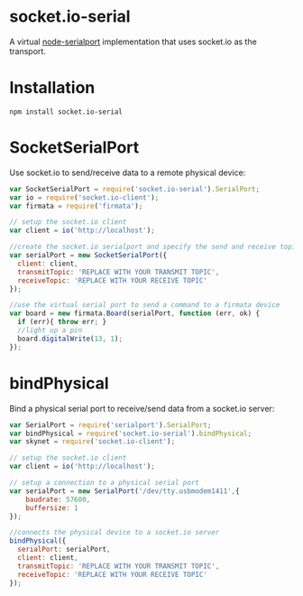 socket.io-serial
=============

A virtual [node-serialport](https://github.com/voodootikigod/node-serialport) implementation that uses socket.io as the transport.

# Installation

```
npm install socket.io-serial
```

# SocketSerialPort

Use socket.io to send/receive data to a remote physical device:

```js
var SocketSerialPort = require('socket.io-serial').SerialPort;
var io = require('socket.io-client');
var firmata = require('firmata');

// setup the socket.io client
var client = io('http://localhost');

//create the socket.io serialport and specify the send and receive topics
var serialPort = new SocketSerialPort({
  client: client,
  transmitTopic: 'REPLACE WITH YOUR TRANSMIT TOPIC',
  receiveTopic: 'REPLACE WITH YOUR RECEIVE TOPIC'
});

//use the virtual serial port to send a command to a firmata device
var board = new firmata.Board(serialPort, function (err, ok) {
  if (err){ throw err; }
  //light up a pin
  board.digitalWrite(13, 1);
});

```


# bindPhysical

Bind a physical serial port to receive/send data from a socket.io server:

```js
var SerialPort = require('serialport').SerialPort;
var bindPhysical = require('socket.io-serial').bindPhysical;
var skynet = require('socket.io-client');

// setup the socket.io client
var client = io('http://localhost');

// setup a connection to a physical serial port
var serialPort = new SerialPort('/dev/tty.usbmodem1411',{
    baudrate: 57600,
    buffersize: 1
});

//connects the physical device to a socket.io server
bindPhysical({
  serialPort: serialPort,
  client: client,
  transmitTopic: 'REPLACE WITH YOUR TRANSMIT TOPIC',
  receiveTopic: 'REPLACE WITH YOUR RECEIVE TOPIC'
});

```
